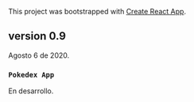 This project was bootstrapped with [Create React App](https://github.com/facebook/create-react-app).

## version 0.9 

Agosto 6  de 2020.

### `Pokedex App`

En desarrollo.<br />
